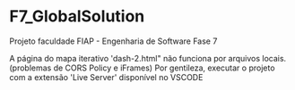 # F7_GlobalSolution

Projeto faculdade FIAP - Engenharia de Software Fase 7

A página do mapa iterativo 'dash-2.html" não funciona por arquivos locais. (problemas de CORS Policy e iFrames)
Por gentileza, executar o projeto com a extensão 'Live Server' disponível no VSCODE
